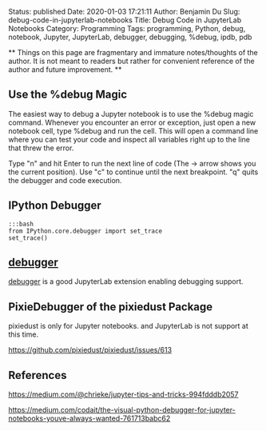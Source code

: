 Status: published
Date: 2020-01-03 17:21:11
Author: Benjamin Du
Slug: debug-code-in-jupyterlab-notebooks
Title: Debug Code in JupyterLab Notebooks
Category: Programming
Tags: programming, Python, debug, notebook, Jupyter, JupyterLab, debugger, debugging, %debug, ipdb, pdb

**
Things on this page are fragmentary and immature notes/thoughts of the author.
It is not meant to readers but rather for convenient reference of the author and future improvement.
**


## Use the %debug Magic

The easiest way to debug a Jupyter notebook is to use the %debug magic command. 
Whenever you encounter an error or exception, 
just open a new notebook cell, type %debug and run the cell. 
This will open a command line where you can test your code 
and inspect all variables right up to the line that threw the error.


Type "n" and hit Enter to run the next line of code 
(The → arrow shows you the current position). 
Use "c" to continue until the next breakpoint. 
"q" quits the debugger and code execution.

## IPython Debugger

	:::bash
	from IPython.core.debugger import set_trace
	set_trace()

## [debugger](https://github.com/jupyterlab/debugger)

[debugger](https://github.com/jupyterlab/debugger)
is a good JupyterLab extension enabling debugging support.

## PixieDebugger of the pixiedust Package

pixiedust is only for Jupyter notebooks.
and JupyterLab is not support at this time.

https://github.com/pixiedust/pixiedust/issues/613

## References

https://medium.com/@chrieke/jupyter-tips-and-tricks-994fdddb2057

https://medium.com/codait/the-visual-python-debugger-for-jupyter-notebooks-youve-always-wanted-761713babc62
